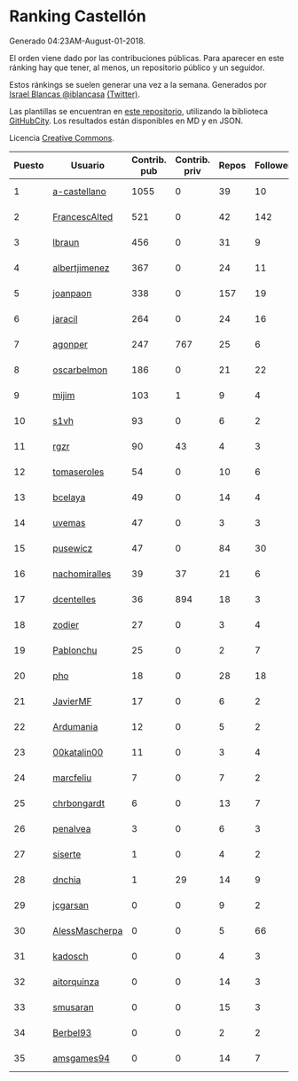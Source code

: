 # Ranking Castellón

Generado 04:23AM-August-01-2018.

El orden viene dado por las contribuciones públicas. Para aparecer en este ránking hay que tener, al menos, un repositorio público y un seguidor.

Estos ránkings se suelen generar una vez a la semana. Generados por [Israel Blancas @iblancasa](https://github.com/iblancasa/) [(Twitter)](https://twitter.com/iblancasa).

Las plantillas se encuentran en [este repositorio](https://github.com/iblancasa/GH-Spanish-Ranking), utilizando la biblioteca [GitHubCity](https://github.com/iblancasa/GitHubCity). Los resultados están disponibles en MD y en JSON.

Licencia [Creative Commons](https://creativecommons.org/licenses/by/4.0/).

| Puesto   |  Usuario  | Contrib. pub | Contrib. priv |Repos| Followers | Desde |  Avatar  |
|----------|-----------|--------------|---------------|-----|-----------|-------|----------|
|1|[a-castellano](https://github.com/a-castellano)|1055|0|39|10|2015-03-17|![a-castellano]()|
|2|[FrancescAlted](https://github.com/FrancescAlted)|521|0|42|142|2010-06-25|![FrancescAlted]()|
|3|[lbraun](https://github.com/lbraun)|456|0|31|9|2010-06-02|![lbraun]()|
|4|[albertjimenez](https://github.com/albertjimenez)|367|0|24|11|2015-05-21|![albertjimenez]()|
|5|[joanpaon](https://github.com/joanpaon)|338|0|157|19|2013-06-30|![joanpaon]()|
|6|[jaracil](https://github.com/jaracil)|264|0|24|16|2014-01-10|![jaracil]()|
|7|[agonper](https://github.com/agonper)|247|767|25|6|2015-01-27|![agonper]()|
|8|[oscarbelmon](https://github.com/oscarbelmon)|186|0|21|22|2013-04-05|![oscarbelmon]()|
|9|[mijim](https://github.com/mijim)|103|1|9|4|2016-02-01|![mijim]()|
|10|[s1vh](https://github.com/s1vh)|93|0|6|2|2014-10-09|![s1vh]()|
|11|[rgzr](https://github.com/rgzr)|90|43|4|3|2015-07-03|![rgzr]()|
|12|[tomaseroles](https://github.com/tomaseroles)|54|0|10|6|2015-02-16|![tomaseroles]()|
|13|[bcelaya](https://github.com/bcelaya)|49|0|14|4|2014-09-12|![bcelaya]()|
|14|[uvemas](https://github.com/uvemas)|47|0|3|3|2011-10-03|![uvemas]()|
|15|[pusewicz](https://github.com/pusewicz)|47|0|84|30|2008-02-26|![pusewicz]()|
|16|[nachomiralles](https://github.com/nachomiralles)|39|37|21|6|2013-06-26|![nachomiralles]()|
|17|[dcentelles](https://github.com/dcentelles)|36|894|18|3|2013-07-15|![dcentelles]()|
|18|[zodier](https://github.com/zodier)|27|0|3|4|2010-11-13|![zodier]()|
|19|[Pablonchu](https://github.com/Pablonchu)|25|0|2|7|2017-01-31|![Pablonchu]()|
|20|[pho](https://github.com/pho)|18|0|28|18|2009-05-25|![pho]()|
|21|[JavierMF](https://github.com/JavierMF)|17|0|6|2|2013-01-17|![JavierMF]()|
|22|[Ardumania](https://github.com/Ardumania)|12|0|5|2|2012-02-17|![Ardumania]()|
|23|[00katalin00](https://github.com/00katalin00)|11|0|3|4|2017-10-18|![00katalin00]()|
|24|[marcfeliu](https://github.com/marcfeliu)|7|0|7|2|2013-10-01|![marcfeliu]()|
|25|[chrbongardt](https://github.com/chrbongardt)|6|0|13|7|2012-11-19|![chrbongardt]()|
|26|[penalvea](https://github.com/penalvea)|3|0|6|3|2013-04-09|![penalvea]()|
|27|[siserte](https://github.com/siserte)|1|0|4|2|2014-02-05|![siserte]()|
|28|[dnchia](https://github.com/dnchia)|1|29|14|9|2015-08-14|![dnchia]()|
|29|[jcgarsan](https://github.com/jcgarsan)|0|0|9|2|2013-09-26|![jcgarsan]()|
|30|[AlessMascherpa](https://github.com/AlessMascherpa)|0|0|5|66|2011-04-03|![AlessMascherpa]()|
|31|[kadosch](https://github.com/kadosch)|0|0|4|3|2011-12-31|![kadosch]()|
|32|[aitorquinza](https://github.com/aitorquinza)|0|0|14|3|2012-09-17|![aitorquinza]()|
|33|[smusaran](https://github.com/smusaran)|0|0|15|3|2015-11-10|![smusaran]()|
|34|[Berbel93](https://github.com/Berbel93)|0|0|2|2|2016-03-02|![Berbel93]()|
|35|[amsgames94](https://github.com/amsgames94)|0|0|14|7|2014-03-15|![amsgames94]()|
